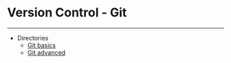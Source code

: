 # Version Control - Git

---

- Directories
  - [Git basics](git-basic-commands.md)
  - [Git advanced]()
